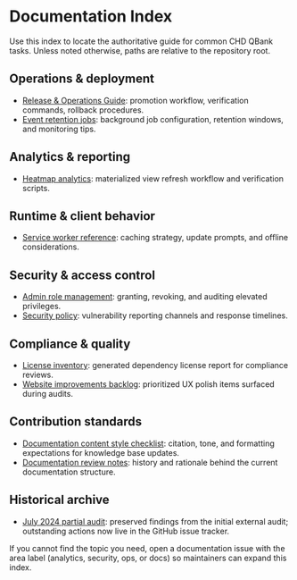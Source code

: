# Documentation Index

Use this index to locate the authoritative guide for common CHD QBank tasks. Unless noted otherwise, paths are relative to the repository root.

## Operations & deployment

- [Release & Operations Guide](./ops/release-operations.md): promotion workflow, verification commands, rollback procedures.
- [Event retention jobs](./ops/event-retention.md): background job configuration, retention windows, and monitoring tips.

## Analytics & reporting

- [Heatmap analytics](./analytics/heatmap.md): materialized view refresh workflow and verification scripts.

## Runtime & client behavior

- [Service worker reference](./runtime/service-worker.md): caching strategy, update prompts, and offline considerations.

## Security & access control

- [Admin role management](./security/admin-roles.md): granting, revoking, and auditing elevated privileges.
- [Security policy](../SECURITY.md): vulnerability reporting channels and response timelines.

## Compliance & quality

- [License inventory](./compliance/license-inventory.json): generated dependency license report for compliance reviews.
- [Website improvements backlog](./website-improvements.md): prioritized UX polish items surfaced during audits.

## Contribution standards

- [Documentation content style checklist](./documentation-content-style-checklist.md): citation, tone, and formatting expectations for knowledge base updates.
- [Documentation review notes](./documentation-review.md): history and rationale behind the current documentation structure.

## Historical archive

- [July 2024 partial audit](./archive/2024-07-02-partial-audit.md): preserved findings from the initial external audit; outstanding actions now live in the GitHub issue tracker.

If you cannot find the topic you need, open a documentation issue with the area label (analytics, security, ops, or docs) so maintainers can expand this index.
